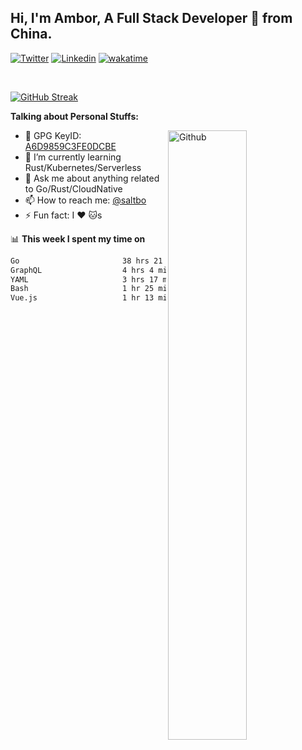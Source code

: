 ## Hi, I'm Ambor, A Full Stack Developer 🚀 from China.

[![Twitter](https://img.shields.io/badge/-saltbo-1ca0f1?style=flat&logo=twitter&logoColor=white)](https://twitter.com/rdsaltbo)
[![Linkedin](https://img.shields.io/badge/-saltbo-blue?style=flat&logo=Linkedin&logoColor=white)](https://www.linkedin.com/in/saltbo/)
[![wakatime](https://wakatime.com/badge/user/f82b1c77-faab-48cd-aef5-a12c0aff104b.svg)](https://wakatime.com/@f82b1c77-faab-48cd-aef5-a12c0aff104b)

&nbsp;  

[![GitHub Streak](http://github-readme-streak-stats.herokuapp.com?user=saltbo&hide_border=true&date_format=M%20j%5B%2C%20Y%5D)](https://git.io/streak-stats)

**Talking about Personal Stuffs:**
<!-- Any image aligned to the right. Beware the width  -->
<img width="50%" align="right" alt="Github" src="https://raw.githubusercontent.com/saltbo/saltbo/master/images/git-header.svg" />

- 🤘 GPG KeyID: [A6D9859C3FE0DCBE](https://saltbo.cn/pgp_keys.asc)
- 🌱 I’m currently learning Rust/Kubernetes/Serverless
- 💬 Ask me about anything related to Go/Rust/CloudNative
- 📫 How to reach me: [@saltbo](https://t.me/saltbo)
- ⚡ Fun fact: I :heart: :cat:s


📊 **This week I spent my time on**
<!--START_SECTION:waka-->

```txt
Go                       38 hrs 21 mins  ██████████████████░░░░░░░   72.31 %
GraphQL                  4 hrs 4 mins    ██░░░░░░░░░░░░░░░░░░░░░░░   07.69 %
YAML                     3 hrs 17 mins   █▓░░░░░░░░░░░░░░░░░░░░░░░   06.20 %
Bash                     1 hr 25 mins    ▓░░░░░░░░░░░░░░░░░░░░░░░░   02.67 %
Vue.js                   1 hr 13 mins    ▓░░░░░░░░░░░░░░░░░░░░░░░░   02.31 %
```

<!--END_SECTION:waka-->
